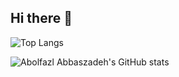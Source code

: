 ## Hi there 👋

![Top Langs](https://github-readme-stats.vercel.app/api/top-langs/?username=itsabolaz&layout=compact)

![Abolfazl Abbaszadeh's GitHub stats](https://github-readme-stats.vercel.app/api?username=itsabolaz&show_icons=true&theme=tokyonight)
